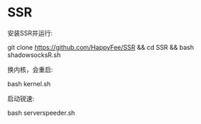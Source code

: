 # SSR

安装SSR并运行:

git clone https://github.com/HappyFee/SSR && cd SSR && bash shadowsocksR.sh


换内核，会重启:

bash kernel.sh

启动锐速:

bash serverspeeder.sh
